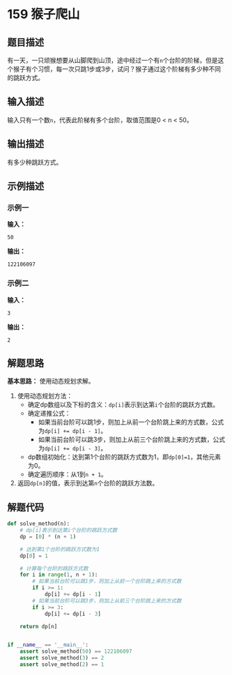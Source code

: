 # 159 猴子爬山

## 题目描述

有一天，一只顽猴想要从山脚爬到山顶，途中经过一个有`n`个台阶的阶梯，但是这个猴子有个习惯，每一次只跳1步或3步，试问？猴子通过这个阶梯有多少种不同的跳跃方式。

## 输入描述

输入只有一个数`n`，代表此阶梯有多个台阶，取值范围是0 < n < 50。

## 输出描述

有多少种跳跃方式。

## 示例描述

### 示例一

**输入：**

```text
50
```

**输出：**

```text
122106097
```

### 示例二

**输入：**

```text
3
```

**输出：**

```text
2
```

## 解题思路

**基本思路：** 使用动态规划求解。

1. 使用动态规划方法：
    - 确定dp数组以及下标的含义：`dp[i]`表示到达第`i`个台阶的跳跃方式数。
    - 确定递推公式：
        - 如果当前台阶可以跳1步，则加上从前一个台阶跳上来的方式数，公式为`dp[i] += dp[i - 1]`。
        - 如果当前台阶可以跳3步，则加上从前三个台阶跳上来的方式数，公式为`dp[i] += dp[i - 3]`。
    - dp数组初始化：达到第1个台阶的跳跃方式数为1，即`dp[0]=1`，其他元素为0。
    - 确定遍历顺序：从1到`n + 1`。
2. 返回`dp[n]`的值，表示到达第`n`个台阶的跳跃方法数。    

## 解题代码

```python
def solve_method(n):
    # dp[i]表示到达第i个台阶的跳跃方式数
    dp = [0] * (n + 1)

    # 达到第1个台阶的跳跃方式数为1
    dp[0] = 1

    # 计算每个台阶的跳跃方式数
    for i in range(1, n + 1):
        # 如果当前台阶可以跳1步，则加上从前一个台阶跳上来的方式数
        if i >= 1:
            dp[i] += dp[i - 1]
        # 如果当前台阶可以跳3步，则加上从前三个台阶跳上来的方式数
        if i >= 3:
            dp[i] += dp[i - 3]

    return dp[n]


if __name__ == '__main__':
    assert solve_method(50) == 122106097
    assert solve_method(3) == 2
    assert solve_method(2) == 1
```

